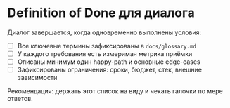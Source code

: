 # Definition of Done для диалога

Диалог завершается, когда одновременно выполнены условия:
- [ ] Все ключевые термины зафиксированы в `docs/glossary.md`
- [ ] У каждого требования есть измеримая метрика приёмки
- [ ] Описаны минимум один happy-path и основные edge-cases
- [ ] Зафиксированы ограничения: сроки, бюджет, стек, внешние зависимости

Рекомендация: держать этот список на виду и чекать галочки по мере ответов.
